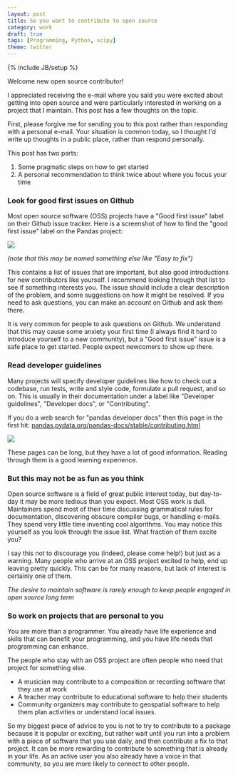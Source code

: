 ```yaml
---
layout: post
title: So you want to contribute to open source
category: work
draft: true
tags: [Programming, Python, scipy]
theme: twitter
---
```

{% include JB/setup %}


Welcome new open source contributor!

I appreciated receiving the e-mail where you said you were excited about
getting into open source and were particularly interested in working on a
project that I maintain.  This post has a few thoughts on the topic.

First, please forgive me for sending you to this post rather than responding
with a personal e-mail.  Your situation is common today, so I thought I'd write
up thoughts in a public place, rather than respond personally.

This post has two parts:

1.  Some pragmatic steps on how to get started
2.  A personal recommendation to think twice about where you focus your time


### Look for good first issues on Github

Most open source software (OSS) projects have a "Good first issue" label on
their Github issue tracker.  Here is a screenshot of how to find the "good
first issue" label on the Pandas project:

<img src="{{BASE_PATH}}/images/good-first-issue.png">

*(note that this may be named something else like "Easy to fix")*

This contains a list of issues that are important, but also good introductions
for new contributors like yourself.  I recommend looking through that list to
see if something interests you.  The issue should include a clear description
of the problem, and some suggestions on how it might be resolved.  If you need
to ask questions, you can make an account on Github and ask them there.

It is very common for people to ask questions on Github.  We understand that
this may cause some anxiety your first time (I always find it hard to introduce
yourself to a new community), but a "Good first issue" issue is a safe place to
get started.  People expect newcomers to show up there.


### Read developer guidelines

Many projects will specify developer guidelines like how to check out a
codebase, run tests, write and style code, formulate a pull request, and so on.
This is usually in their documentation under a label like "Developer
guidelines", "Developer docs", or "Contributing".

If you do a web search for "pandas developer docs" then this page in the first
hit:
[pandas.pydata.org/pandas-docs/stable/contributing.html](https://pandas.pydata.org/pandas-docs/stable/contributing.html)

<img src="{{BASE_PATH}}/images/contributing-pandas.png">

These pages can be long, but they have a lot of good information.  Reading
through them is a good learning experience.


### But this may not be as fun as you think

Open source software is a field of great public interest today, but day-to-day
it may be more tedious than you expect.  Most OSS work is dull.  Maintainers
spend most of their time discussing grammatical rules for documentation,
discovering obscure compiler bugs, or handling e-mails.  They spend very little
time inventing cool algorithms.  You may notice this yourself as you look
through the issue list.  What fraction of them excite you?

I say this not to discourage you (indeed, please come help!) but just as a
warning.  Many people who arrive at an OSS project excited to help, end up
leaving pretty quickly.  This can be for many reasons, but lack of interest is
certainly one of them.

*The desire to maintain software is rarely enough to keep people engaged in
open source long term*


### So work on projects that are personal to you

You are more than a programmer.  You already have life experience and skills
that can benefit your programming, and you have life needs that programming can
enhance.

The people who stay with an OSS project are often people who need that project
for something else.

-  A musician may contribute to a composition or recording software that they use at work
-  A teacher may contribute to educational software to help their students
-  Community organizers may contribute to geospatial software to help them plan
   activities or understand local issues.

So my biggest piece of advice to you is not to try to contribute to a package
because it is popular or exciting, but rather wait until you run into a problem
with a piece of software that you use daily, and then contribute a fix to that
project.  It can be more rewarding to contribute to something that is already
in your life.  As an active user you also already have a voice in that
community, so you are more likely to connect to other people.
